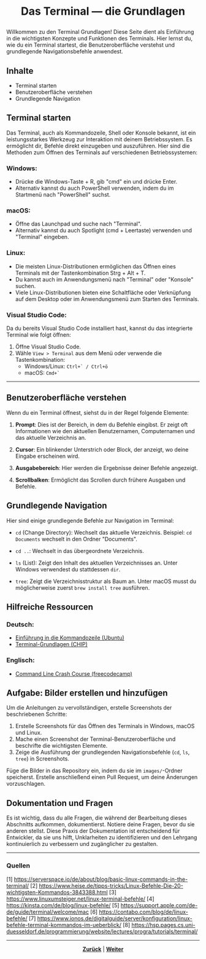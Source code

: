 # <p align="center">Das Terminal — die Grundlagen</p>

Willkommen zu den Terminal Grundlagen! Diese Seite dient als Einführung in die wichtigsten Konzepte und Funktionen des Terminals. Hier lernst du, wie du ein Terminal startest, die Benutzeroberfläche verstehst und grundlegende Navigationsbefehle anwendest.

## Inhalte

- Terminal starten
- Benutzeroberfläche verstehen
- Grundlegende Navigation

## Terminal starten

Das Terminal, auch als Kommandozeile, Shell oder Konsole bekannt, ist ein leistungsstarkes Werkzeug zur Interaktion mit deinem Betriebssystem. Es ermöglicht dir, Befehle direkt einzugeben und auszuführen. Hier sind die Methoden zum Öffnen des Terminals auf verschiedenen Betriebssystemen:

### Windows:
- Drücke die Windows-Taste + R, gib "cmd" ein und drücke Enter.
- Alternativ kannst du auch PowerShell verwenden, indem du im Startmenü nach "PowerShell" suchst.

### macOS:
- Öffne das Launchpad und suche nach "Terminal".
- Alternativ kannst du auch Spotlight (cmd + Leertaste) verwenden und "Terminal" eingeben.

### Linux:
- Die meisten Linux-Distributionen ermöglichen das Öffnen eines Terminals mit der Tastenkombination Strg + Alt + T.
- Du kannst auch im Anwendungsmenü nach "Terminal" oder "Konsole" suchen.
- Viele Linux-Distributionen bieten eine Schaltfläche oder Verknüpfung auf dem Desktop oder im Anwendungsmenü zum Starten des Terminals.

### Visual Studio Code:
Da du bereits Visual Studio Code installiert hast, kannst du das integrierte Terminal wie folgt öffnen:
1. Öffne Visual Studio Code.
2. Wähle `View > Terminal` aus dem Menü oder verwende die Tastenkombination:
   - Windows/Linux: ``Ctrl+` / Ctrl+ö``
   - macOS: ``Cmd+` ``

---

## Benutzeroberfläche verstehen

Wenn du ein Terminal öffnest, siehst du in der Regel folgende Elemente:

1. **Prompt**: Dies ist der Bereich, in dem du Befehle eingibst. Er zeigt oft Informationen wie den aktuellen Benutzernamen, Computernamen und das aktuelle Verzeichnis an.

2. **Cursor**: Ein blinkender Unterstrich oder Block, der anzeigt, wo deine Eingabe erscheinen wird.

3. **Ausgabebereich**: Hier werden die Ergebnisse deiner Befehle angezeigt.

4. **Scrollbalken**: Ermöglicht das Scrollen durch frühere Ausgaben und Befehle.

## Grundlegende Navigation

Hier sind einige grundlegende Befehle zur Navigation im Terminal:

- `cd` (Change Directory): Wechselt das aktuelle Verzeichnis.
  Beispiel: `cd Documents` wechselt in den Ordner "Documents".

- `cd ..`: Wechselt in das übergeordnete Verzeichnis.

- `ls` (List): Zeigt den Inhalt des aktuellen Verzeichnisses an.
  Unter Windows verwendest du stattdessen `dir`.

- `tree`: Zeigt die Verzeichnisstruktur als Baum an.
  Unter macOS musst du möglicherweise zuerst `brew install tree` ausführen.

## Hilfreiche Ressourcen

### Deutsch:
- [Einführung in die Kommandozeile (Ubuntu)](https://wiki.ubuntuusers.de/Einsteiger/Kommandozeile/)
- [Terminal-Grundlagen (CHIP)](https://praxistipps.chip.de/terminal-grundlagen-die-wichtigsten-befehle_41343)

### Englisch:
- [Command Line Crash Course (freecodecamp)](https://www.freecodecamp.org/news/command-line-for-beginners/)

## Aufgabe: Bilder erstellen und hinzufügen

Um die Anleitungen zu vervollständigen, erstelle Screenshots der beschriebenen Schritte:

1. Erstelle Screenshots für das Öffnen des Terminals in Windows, macOS und Linux.
2. Mache einen Screenshot der Terminal-Benutzeroberfläche und beschrifte die wichtigsten Elemente.
3. Zeige die Ausführung der grundlegenden Navigationsbefehle (`cd`, `ls`, `tree`) in Screenshots.

Füge die Bilder in das Repository ein, indem du sie im `images/`-Ordner speicherst. Erstelle anschließend einen Pull Request, um deine Änderungen vorzuschlagen.

## Dokumentation und Fragen

Es ist wichtig, dass du alle Fragen, die während der Bearbeitung dieses Abschnitts aufkommen, dokumentierst. Notiere deine Fragen, bevor du sie anderen stellst. Diese Praxis der Dokumentation ist entscheidend für Entwickler, da sie uns hilft, Unklarheiten zu identifizieren und den Lehrgang kontinuierlich zu verbessern und zugänglicher zu gestalten.

---

### Quellen

[1] https://serverspace.io/de/about/blog/basic-linux-commands-in-the-terminal/
[2] https://www.heise.de/tipps-tricks/Linux-Befehle-Die-20-wichtigsten-Kommandos-3843388.html
[3] https://www.linuxumsteiger.net/linux-terminal-befehle/
[4] https://kinsta.com/de/blog/linux-befehle/
[5] https://support.apple.com/de-de/guide/terminal/welcome/mac
[6] https://contabo.com/blog/de/linux-befehle/
[7] https://www.ionos.de/digitalguide/server/konfiguration/linux-befehle-terminal-kommandos-im-ueberblick/
[8] https://hsp.pages.cs.uni-duesseldorf.de/programmierung/website/lectures/progra/tutorials/terminal/

---

<p align="center"><a href="/docs/04-tools/03-intellij/02-installation/README.md"><strong>Zurück</strong></a> | <a href="/docs/04-tools/05-launchpad/README.md"><strong>Weiter</strong></a></p>

